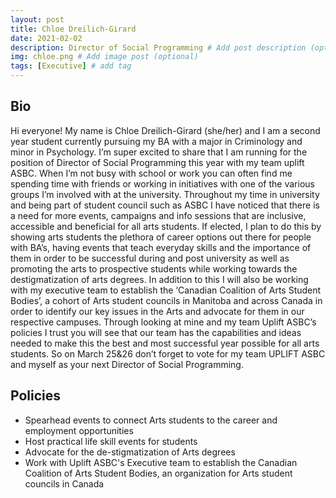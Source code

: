 ```yaml
---
layout: post
title: Chloe Dreilich-Girard
date: 2021-02-02
description: Director of Social Programming # Add post description (optional)
img: chloe.png # Add image post (optional)
tags: [Executive] # add tag
---
```

## Bio
Hi everyone! My name is Chloe Dreilich-Girard (she/her) and I am a second year student currently pursuing my BA with a major in Criminology and minor in Psychology. I’m super excited to share that I am running for the position of Director of Social Programming this year with my team uplift ASBC. When I’m not busy with school or work you can often find me spending time with friends or working in initiatives with one of the various groups I’m involved with at the university. Throughout my time in university and being part of student council such as ASBC I have noticed that there is a need for more events, campaigns and info sessions that are inclusive, accessible and beneficial for all arts students. If elected, I plan to do this by showing arts students the plethora of career options out there for people with BA’s, having events that teach everyday skills and the importance of them in order to be successful during and post university as well as promoting the arts to prospective students while working towards the destigmatization of arts degrees. In addition to this I will also be working with my executive team to establish the ‘Canadian Coalition of Arts Student Bodies’, a cohort of Arts student councils in Manitoba and across Canada in order to identify our key issues in the Arts and advocate for them in our respective campuses. Through looking at mine and my team Uplift ASBC’s policies I trust you will see that our team has the capabilities and ideas needed to make this the best and most successful year possible for all arts students. So on March 25&26 don’t forget to vote for my team UPLIFT ASBC and myself as your next Director of Social Programming.

## Policies

- Spearhead events to connect Arts students to the career and employment opportunities
- Host practical life skill events for students
- Advocate for the de-stigmatization of Arts degrees
- Work with Uplift ASBC's Executive team to establish the Canadian Coalition of Arts Student Bodies, an organization for Arts student councils in Canada
